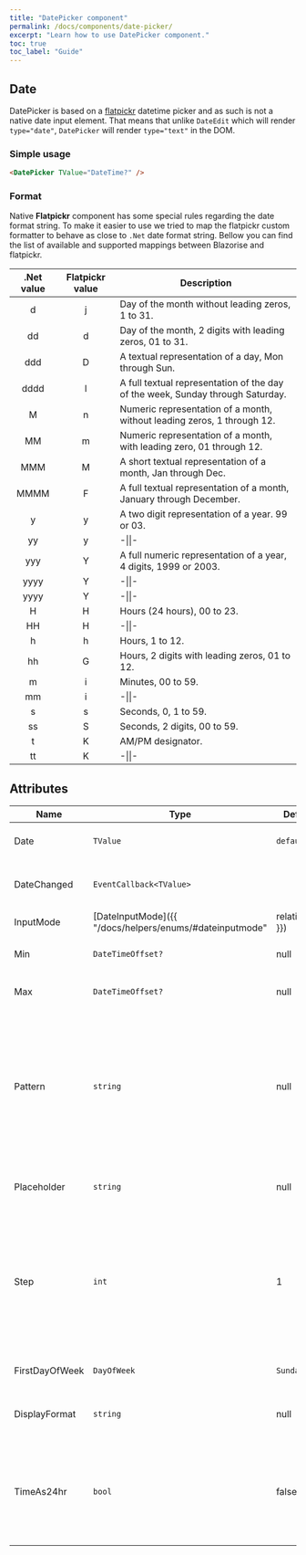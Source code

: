 ```yaml
---
title: "DatePicker component"
permalink: /docs/components/date-picker/
excerpt: "Learn how to use DatePicker component."
toc: true
toc_label: "Guide"
---
```


## Date

DatePicker is based on a [flatpickr](https://flatpickr.js.org/) datetime picker and as such is not a native date input element. That means that unlike `DateEdit` which will render `type="date"`, `DatePicker` will render `type="text"` in the DOM.

### Simple usage

```html
<DatePicker TValue="DateTime?" />
```

### Format

Native **Flatpickr** component has some special rules regarding the date format string. To make it easier to use we tried to map the flatpickr custom formatter to behave as close to `.Net` date format string. Bellow you can find the list of available and supported mappings between Blazorise and flatpickr.

| .Net value | Flatpickr value | Description                                                                    |
|:----------:|:---------------:|--------------------------------------------------------------------------------|
|      d     |        j        | Day of the month without leading zeros, 1 to 31.                               |
|     dd     |        d        | Day of the month, 2 digits with leading zeros, 01 to 31.                       |
|     ddd    |        D        | A textual representation of a day, Mon through Sun.                            |
|    dddd    |        l        | A full textual representation of the day of the week, Sunday through Saturday. |
|      M     |        n        | Numeric representation of a month, without leading zeros, 1 through 12.        |
|     MM     |        m        | Numeric representation of a month, with leading zero, 01 through 12.           |
|     MMM    |        M        | A short textual representation of a month, Jan through Dec.                    |
|    MMMM    |        F        | A full textual representation of a month, January through December.            |
|      y     |        y        | A two digit representation of a year. 99 or 03.                                |
|     yy     |        y        | -\|\|-                                                                         |
|     yyy    |        Y        | A full numeric representation of a year, 4 digits, 1999 or 2003.               |
|    yyyy    |        Y        | -\|\|-                                                                         |
|    yyyy    |        Y        | -\|\|-                                                                         |
|      H     |        H        | Hours (24 hours), 00 to 23.                                                    |
|     HH     |        H        | -\|\|-                                                                         |
|      h     |        h        | Hours, 1 to 12.                                                                |
|     hh     |        G        | Hours, 2 digits with leading zeros, 01 to 12.                                  |
|      m     |        i        | Minutes, 00 to 59.                                                             |
|     mm     |        i        | -\|\|-                                                                         |
|      s     |        s        | Seconds, 0, 1 to 59.                                                           |
|     ss     |        S        | Seconds, 2 digits, 00 to 59.                                                   |
|      t     |        K        | AM/PM designator.                                                              |
|     tt     |        K        | -\|\|-                                                                         |

## Attributes

| Name              | Type                                                                       | Default      | Description                                                                                                                    |
|-------------------|----------------------------------------------------------------------------|--------------|--------------------------------------------------------------------------------------------------------------------------------|
| Date              | `TValue`                                                                   | `default`    | Gets or sets the input date value.                                                                                             |
| DateChanged       | `EventCallback<TValue>`                                                    |              | Occurs when the date has changed.                                                                                              |
| InputMode         | [DateInputMode]({{ "/docs/helpers/enums/#dateinputmode" | relative_url }}) | `Date`       | Hints at the type of data that might be entered by the user while editing the element or its contents.                         |
| Min               | `DateTimeOffset?`                                                          | null         | The earliest date to accept.                                                                                                   |
| Max               | `DateTimeOffset?`                                                          | null         | The latest date to accept.                                                                                                     |
| Pattern           | `string`                                                                   | null         | The pattern attribute specifies a regular expression that the input element's value is checked against on form submission.     |
| Placeholder       | `string`                                                                   | null         | Sets the placeholder for the empty date.                                                                                       |
| Step              | `int`                                                                      | 1            | The step attribute specifies the legal day intervals to choose from when the user opens the calendar in a date field.          |
| FirstDayOfWeek    | `DayOfWeek`                                                                | `Sunday`     | Defines the first day of the week.                                                                                             |
| DisplayFormat     | `string`                                                                   |  null        | Defines the display format of the date.                                                                                        |
| TimeAs24hr        | `bool  `                                                                   |  false       | Displays time picker in 24 hour mode without AM/PM selection when enabled.                                                     |